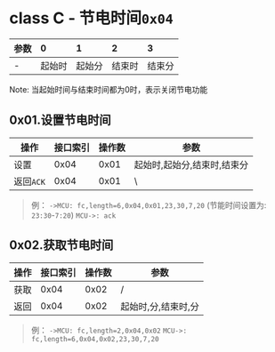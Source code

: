 # class C - 节电时间`0x04`

| 参数   | 0    | 1    | 2    | 3    |
| :--- | :--- | :--- | :--- | :--- |
| -    | 起始时  | 起始分 | 结束时  | 结束分 |

Note: 当起始时间与结束时间都为0时，表示关闭节电功能

## 0x01.设置节电时间

| 操作 | 接口索引 | 操作数  | 参数   |
| ---- | ---- | ---- | ---- |
| 设置 | 0x04 | 0x01 | 起始时,起始分,结束时,结束分 |
| 返回`ACK` | 0x04 | 0x01 | \ |

> 例：
> `->MCU: fc,length=6,0x04,0x01,23,30,7,20`  (节能时间设置为: `23:30`-`7:20`)
> `MCU->: ack`

## 0x02.获取节电时间

| 操作 | 接口索引 | 操作数  | 参数   |
| ---- | ---- | ---- | ---- |
| 获取 | 0x04 | 0x02 | / |
| 返回 | 0x04 | 0x02 | 起始时,分,结束时,分 |

> 例：
> `->MCU: fc,length=2,0x04,0x02`
> `MCU->: fc,length=6,0x04,0x02,23,30,7,20`
